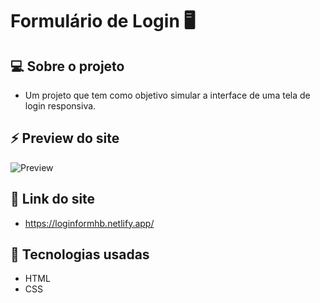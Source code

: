 # Formulário de Login 🖥️

## 💻 Sobre o projeto

- Um projeto que tem como objetivo simular a interface de uma tela de login responsiva.

## ⚡ Preview do site
![Preview](https://user-images.githubusercontent.com/107281650/176332287-aa0c325f-0a05-40fb-b3d9-727f4ae90d81.png)

## 🔗 Link do site
- https://loginformhb.netlify.app/

## 🚀 Tecnologias usadas
- HTML
- CSS